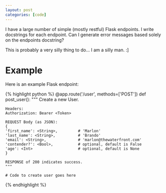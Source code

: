 ```yaml
---
layout: post
categories: [code]
---
```

I have a large number of simple (mostly restful) Flask endpoints. I write docstrings for each endpoint. Can I generate error messages based solely on the endpoints docstring?

This is probably a very silly thing to do... I am a silly man. :]

# Example

Here is an example Flask endpoint:

{% highlight python %}
@app.route('/user', methods=['POST'])
def post_user():
    """
    Create a new User.

    Headers:
    Authorization: Bearer <Token>

    REQUEST Body (as JSON):
    {
    'first_name': <String>,         # 'Marlon'
    'last_name': <String>,          # 'Brando'
    'email': <String>,              # 'marlon@thewaterfront.com'
    'contender?': <Bool>,           # optional, default is False
    'age': <Int>                    # optional, default is None
    }

    RESPONSE of 200 indicates success.
    """

    # Code to create user goes here
{% endhighlight %}
